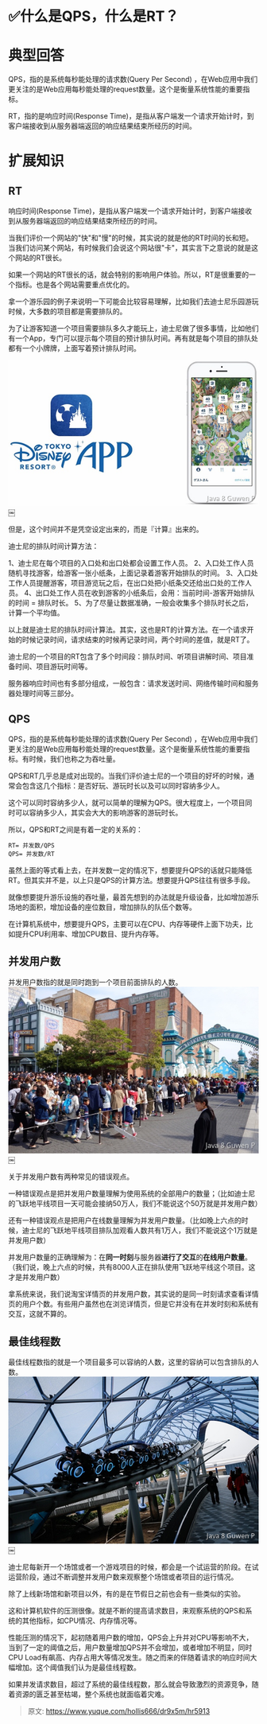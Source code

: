 # ✅什么是QPS，什么是RT？


# 典型回答

QPS，指的是系统每秒能处理的请求数(Query Per Second) ，在Web应用中我们更关注的是Web应用每秒能处理的request数量。这个是衡量系统性能的重要指标。

RT，指的是响应时间(Response Time)，是指从客户端发一个请求开始计时，到客户端接收到从服务器端返回的响应结果结束所经历的时间。



# 扩展知识

## RT

响应时间(Response Time)，是指从客户端发一个请求开始计时，到客户端接收到从服务器端返回的响应结果结束所经历的时间。

当我们评价一个网站的"快"和"慢"的时候，其实说的就是他的RT时间的长和短。当我们访问某个网站，有时候我们会说这个网站很"卡"，其实言下之意说的就是这个网站的RT很长。

如果一个网站的RT很长的话，就会特别的影响用户体验。所以，RT是很重要的一个指标。也是各个网站需要重点优化的。

拿一个游乐园的例子来说明一下可能会比较容易理解，比如我们去迪士尼乐园游玩时候，大多数的项目都是需要排队的。

为了让游客知道一个项目需要排队多久才能玩上，迪士尼做了很多事情，比如他们有一个App，专门可以提示每个项目的预计排队时间。再有就是每个项目的排队处都有一个小牌牌，上面写着预计排队时间。

![1666699215659-da7a747b-61e7-4338-9e90-77ac6c4fab8f.jpeg](./img/yZKSFXdYnaqZYtep/1666699215659-da7a747b-61e7-4338-9e90-77ac6c4fab8f-695637.jpeg)￼

但是，这个时间并不是凭空设定出来的，而是『计算』出来的。

迪士尼的排队时间计算方法：

1、迪士尼在每个项目的入口处和出口处都会设置工作人员。
2、入口处工作人员随机寻找游客，给游客一张小纸条，上面记录着游客开始排队的时间。
3、入口处工作人员提醒游客，项目游览玩之后，在出口处把小纸条交还给出口处的工作人员。
4、出口处工作人员在收到游客的小纸条后，会用：当前时间-游客开始排队的时间 = 排队时长。
5、为了尽量让数据准确，一般会收集多个排队时长之后，计算一个平均值。

以上就是迪士尼的排队时间计算法。其实，这也是RT的计算方法。在一个请求开始的时候记录时间，请求结束的时候再记录时间，两个时间的差值，就是RT了。

迪士尼的一个项目的RT包含了多个时间段：排队时间、听项目讲解时间、项目准备时间、项目游玩时间等。

服务器响应时间也有多部分组成，一般包含：请求发送时间、网络传输时间和服务器处理时间等三部分。


## QPS 

QPS，指的是系统每秒能处理的请求数(Query Per Second) ，在Web应用中我们更关注的是Web应用每秒能处理的request数量。这个是衡量系统性能的重要指标。有时候，我们也称之为吞吐量。

QPS和RT几乎总是成对出现的。当我们评价迪士尼的一个项目的好坏的时候，通常会包含这几个指标：是否好玩、游玩时长以及可以同时容纳多少人。

这个可以同时容纳多少人，就可以简单的理解为QPS。很大程度上，一个项目同时可以容纳多少人，其实会大大的影响游客的游玩时长。

所以，QPS和RT之间是有着一定的关系的：

```latex
RT= 并发数/QPS
QPS= 并发数/RT
```

虽然上面的等式看上去，在并发数一定的情况下，想要提升QPS的话就只能降低RT。但其实并不是，以上只是QPS的计算方法。想要提升QPS往往有很多手段。

就像想要提升游乐设施的吞吐量，最首先想到的办法就是升级设备，比如增加游乐场地的面积，增加设备的座位数目，增加排队的队伍个数等。

在计算机系统中，想要提升QPS，主要可以在CPU、内存等硬件上面下功夫，比如提升CPU利用率、增加CPU数目、提升内存等。


## 并发用户数
并发用户数指的就是同时跑到一个项目前面排队的人数。
![1666699215665-3e0a4a3e-958c-48c4-8197-d249ec39f159.jpeg](./img/yZKSFXdYnaqZYtep/1666699215665-3e0a4a3e-958c-48c4-8197-d249ec39f159-690621.jpeg)￼

关于并发用户数有两种常见的错误观点。

一种错误观点是把并发用户数量理解为使用系统的全部用户的数量；（比如迪士尼的飞跃地平线项目一天可能会接纳50万人，我们不能说这个50万就是并发用户数）

还有一种错误观点是把用户在线数量理解为并发用户数量。（比如晚上六点的时候，迪士尼的飞跃地平线项目排队加观看人数共有1万人，我们不能说这个1万就是并发用户数）

并发用户数量的正确理解为：在**同一时刻**与服务器**进行了交互**的**在线用户数量**。（我们说，晚上六点的时候，共有8000人正在排队使用飞跃地平线这个项目。这才是并发用户数）

拿系统来说，我们说淘宝详情页的并发用户数，其实说的是同一时刻请求查看详情页的用户个数。有些用户虽然也在浏览详情页，但是它并没有在并发时刻和系统有交互，这就不算的。


## 最佳线程数

最佳线程数指的就是一个项目最多可以容纳的人数，这里的容纳可以包含排队的人数。
![1666699215675-ceca63b2-2ac0-43ac-a384-c07234331db3.jpeg](./img/yZKSFXdYnaqZYtep/1666699215675-ceca63b2-2ac0-43ac-a384-c07234331db3-412970.jpeg)￼

迪士尼每新开一个场馆或者一个游戏项目的时候，都会是一个试运营的阶段。在试运营阶段，通过不断调整并发用户数来观察整个场馆或者项目的运行情况。

除了上线新场馆和新项目以外，有的是在节假日之前也会有一些类似的实验。

这和计算机软件的压测很像。就是不断的提高请求数目，来观察系统的QPS和系统的其他指标，如CPU情况、内存情况等。

性能压测的情况下，起初随着用户数的增加，QPS会上升并对CPU等影响不大，当到了一定的阈值之后，用户数量增加QPS并不会增加，或者增加不明显，同时CPU Load有飙高、内存占用大等情况发生。随之而来的伴随着请求的响应时间大幅增加。这个阈值我们认为是最佳线程数。

如果并发请求数目，超过了系统的最佳线程数，那么就会导致激烈的资源竞争，随着资源的匮乏甚至枯竭，整个系统也就面临着灾难。





> 原文: <https://www.yuque.com/hollis666/dr9x5m/hr5913>